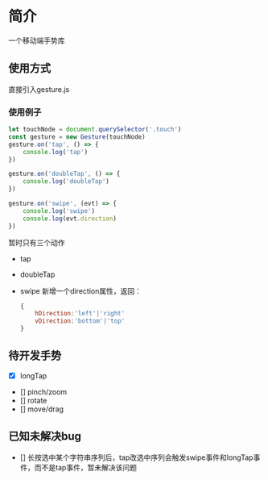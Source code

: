 # 简介

一个移动端手势库

## 使用方式

直接引入gesture.js

### 使用例子

```javascript
let touchNode = document.querySelector('.touch')
const gesture = new Gesture(touchNode)
gesture.on('tap', () => {
    console.log('tap')
})

gesture.on('doubleTap', () => {
    console.log('doubleTap')
})

gesture.on('swipe', (evt) => {
    console.log('swipe')
    console.log(evt.direction)
})
```

暂时只有三个动作

+ tap
+ doubleTap
+ swipe 新增一个direction属性，返回：

    ```javascript
    {
        hDirection:'left'|'right'
        vDirection:'bottom'|'top'
    }
    ```

## 待开发手势

+ [x] longTap
+ [] pinch/zoom
+ [] rotate
+ [] move/drag

## 已知未解决bug

+ [] 长按选中某个字符串序列后，tap改选中序列会触发swipe事件和longTap事件，而不是tap事件，暂未解决该问题
